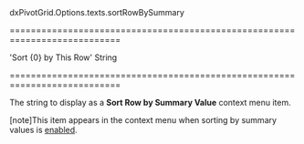 <!--id-->dxPivotGrid.Options.texts.sortRowBySummary<!--/id-->
===========================================================================
<!--default-->'Sort {0} by This Row'<!--/default-->
<!--type-->String<!--/type-->
===========================================================================

<!--shortDescription-->
The string to display as a **Sort Row by Summary Value** context menu item.
<!--/shortDescription-->

<!--fullDescription-->
[note]This item appears in the context menu when sorting by summary values is [enabled](/Documentation/ApiReference/UI_Widgets/dxPivotGrid/Configuration/#allowSortingBySummary).
<!--/fullDescription-->